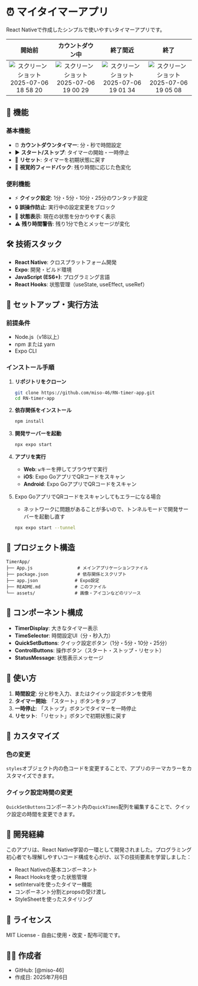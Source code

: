 # ⏰ マイタイマーアプリ

React Nativeで作成したシンプルで使いやすいタイマーアプリです。


| 開始前 | カウントダウン中 | 終了間近| 終了 |
|:---:|:---:|:---:|:---:|
|![スクリーンショット 2025-07-06 18 58 20](https://github.com/user-attachments/assets/7c05fb08-f2d5-4809-8dac-adca10f07f6f)|![スクリーンショット 2025-07-06 19 00 29](https://github.com/user-attachments/assets/fda5c636-b299-4903-b731-bf6c881c0c3d)|![スクリーンショット 2025-07-06 19 01 34](https://github.com/user-attachments/assets/fae4a15c-9aa8-4a8d-8c72-f941022297a1)|![スクリーンショット 2025-07-06 19 05 08](https://github.com/user-attachments/assets/458fcbcb-e70b-48d3-86f0-4e0b10b1be5d)|

## 📱 機能

### 基本機能
- ⏰ **カウントダウンタイマー**: 分・秒で時間設定
- ▶️ **スタート/ストップ**: タイマーの開始・一時停止
- 🔄 **リセット**: タイマーを初期状態に戻す
- 🎨 **視覚的フィードバック**: 残り時間に応じた色変化

### 便利機能
- ⚡ **クイック設定**: 1分・5分・10分・25分のワンタッチ設定
- 🔒 **誤操作防止**: 実行中の設定変更をブロック
- 📢 **状態表示**: 現在の状態を分かりやすく表示
- ⚠️ **残り時間警告**: 残り1分で色とメッセージが変化

## 🛠️ 技術スタック

- **React Native**: クロスプラットフォーム開発
- **Expo**: 開発・ビルド環境
- **JavaScript (ES6+)**: プログラミング言語
- **React Hooks**: 状態管理（useState, useEffect, useRef）

## 🚀 セットアップ・実行方法

### 前提条件
- Node.js（v18以上）
- npm または yarn
- Expo CLI

### インストール手順

1. **リポジトリをクローン**
   ```bash
   git clone https://github.com/miso-46/RN-timer-app.git
   cd RN-timer-app
   ```

2. **依存関係をインストール**
   ```bash
   npm install
   ```

3. **開発サーバーを起動**
   ```bash
   npx expo start
   ```

4. **アプリを実行**
   - **Web**: `w`キーを押してブラウザで実行
   - **iOS**: Expo GoアプリでQRコードをスキャン
   - **Android**: Expo GoアプリでQRコードをスキャン

5. Expo GoアプリでQRコードをスキャンしてもエラーになる場合
    - ネットワークに問題があることが多いので、トンネルモードで開発サーバーを起動し直す
    ```bash
    npx expo start --tunnel
    ```


## 📁 プロジェクト構造

```
TimerApp/
├── App.js                 # メインアプリケーションファイル
├── package.json           # 依存関係とスクリプト
├── app.json              # Expo設定
├── README.md             # このファイル
└── assets/               # 画像・アイコンなどのリソース
```

## 🎨 コンポーネント構成

- **TimerDisplay**: 大きなタイマー表示
- **TimeSelector**: 時間設定UI（分・秒入力）
- **QuickSetButtons**: クイック設定ボタン（1分・5分・10分・25分）
- **ControlButtons**: 操作ボタン（スタート・ストップ・リセット）
- **StatusMessage**: 状態表示メッセージ

## 🎯 使い方

1. **時間設定**: 分と秒を入力、またはクイック設定ボタンを使用
2. **タイマー開始**: 「スタート」ボタンをタップ
3. **一時停止**: 「ストップ」ボタンでタイマーを一時停止
4. **リセット**: 「リセット」ボタンで初期状態に戻す

## 🔧 カスタマイズ

### 色の変更
`styles`オブジェクト内の色コードを変更することで、アプリのテーマカラーをカスタマイズできます。

### クイック設定時間の変更
`QuickSetButtons`コンポーネント内の`quickTimes`配列を編集することで、クイック設定の時間を変更できます。

## 🤝 開発経緯

このアプリは、React Native学習の一環として開発されました。プログラミング初心者でも理解しやすいコード構成を心がけ、以下の技術要素を学習しました：

- React Nativeの基本コンポーネント
- React Hooksを使った状態管理
- setIntervalを使ったタイマー機能
- コンポーネント分割とpropsの受け渡し
- StyleSheetを使ったスタイリング

## 📄 ライセンス

MIT License - 自由に使用・改変・配布可能です。

## 🙋‍♂️ 作成者

- GitHub: [@miso-46]
- 作成日: 2025年7月6日
